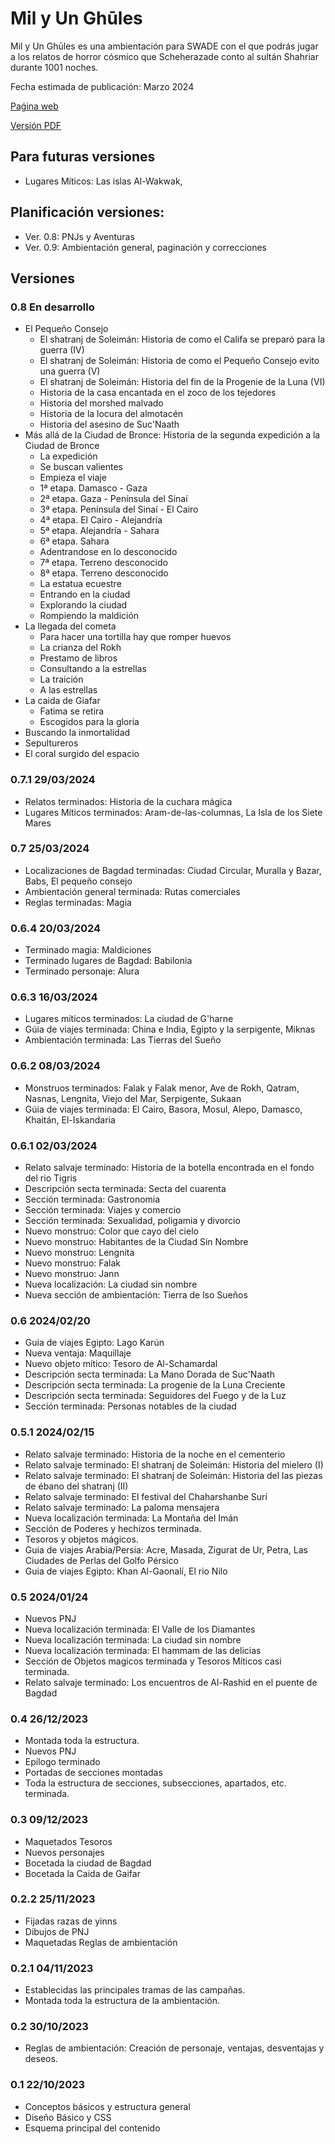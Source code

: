 # Mil y Un Ghūles
Mil y Un Ghūles es una ambientación para SWADE con el que podrás jugar a los relatos de horror cósmico que Scheherazade conto al sultán Shahriar durante 1001 noches.

Fecha estimada de publicación: Marzo 2024

[Paǵina web](https://1001ghules.gwannon.com)

[Versión PDF](https://1001ghules.gwannon.com/pdf/)

##  Para futuras versiones
* Lugares Míticos: Las islas Al-Wakwak, 

## Planificación versiones:
* Ver. 0.8: PNJs y Aventuras
* Ver. 0.9: Ambientación general, paginación y correcciones

## Versiones

### 0.8 En desarrollo
* El Pequeño Consejo
  * El shatranj de Soleimán: Historia de como el Califa se preparó para la guerra (IV)
  * El shatranj de Soleimán: Historia de como el Pequeño Consejo evito una guerra (V)
  * El shatranj de Soleimán: Historia del fin de la Progenie de la Luna (VI)
  * Historia de la casa encantada en el zoco de los tejedores
  * Historia del morshed malvado
  * Historia de la locura del almotacén
  * Historia del asesino de Suc'Naath
* Más allá de la Ciudad de Bronce: Historia de la segunda expedición a la Ciudad de Bronce
  * La expedición
  * Se buscan valientes
  * Empieza el viaje
  * 1ª etapa. Damasco - Gaza
  * 2ª etapa. Gaza - Península del Sinaí
  * 3ª etapa. Península del Sinaí - El Cairo
  * 4ª etapa. El Cairo - Alejandría
  * 5ª etapa. Alejandría - Sahara
  * 6ª etapa. Sahara
  * Adentrandose en lo desconocido
  * 7ª etapa. Terreno desconocido
  * 8ª etapa. Terreno desconocido
  * La estatua ecuestre
  * Entrando en la ciudad
  * Explorando la ciudad
  * Rompiendo la maldición
* La llegada del cometa
  * Para hacer una tortilla hay que romper huevos
  * La crianza del Rokh
  * Prestamo de libros
  * Consultando a la estrellas
  * La traición
  * A las estrellas
* La caida de Giafar
  * Fatima se retira
  * Escogidos para la gloria
* Buscando la inmortalidad
* Sepultureros
* El coral surgido del espacio

### 0.7.1 29/03/2024
* Relatos terminados: Historia de la cuchara mágica
* Lugares Míticos terminados: Aram-de-las-columnas, La Isla de los Siete Mares

### 0.7 25/03/2024
* Localizaciones de Bagdad terminadas: Ciudad Circular, Muralla y Bazar, Babs, El pequeño consejo
* Ambientación general terminada: Rutas comerciales
* Reglas terminadas: Magia

### 0.6.4 20/03/2024
* Terminado magia: Maldiciones
* Terminado lugares de Bagdad: Babilonia
* Terminado personaje: Alura

### 0.6.3 16/03/2024
* Lugares míticos terminados: La ciudad de G'harne
* Gúia de viajes terminada: China e India, Egipto y la serpigente, Miknas
* Ambientación terminada: Las Tierras del Sueño

### 0.6.2 08/03/2024
* Monstruos terminados: Falak y Falak menor, Ave de Rokh, Qatram, Nasnas, Lengnita, Viejo del Mar, Serpigente, Sukaan
* Gúia de viajes terminada: El Cairo, Basora, Mosul, Alepo, Damasco, Khaitán, El-Iskandaria

### 0.6.1 02/03/2024
* Relato salvaje terminado: Historia de la botella encontrada en el fondo del rio Tigris
* Descripción secta terminada: Secta del cuarenta
* Sección terminada: Gastronomia
* Sección terminada: Viajes y comercio
* Sección terminada: Sexualidad, poligamia y divorcio
* Nuevo monstruo: Color que cayo del cielo
* Nuevo monstruo: Habitantes de la Ciudad Sin Nombre
* Nuevo monstruo: Lengnita
* Nuevo monstruo: Falak
* Nuevo monstruo: Jann
* Nueva localización: La ciudad sin nombre
* Nueva sección de ambientación: Tierra de lso Sueños

### 0.6 2024/02/20
* Guia de viajes Egipto: Lago Karún
* Nueva ventaja: Maquillaje
* Nuevo objeto mítico: Tesoro de Al-Schamardal
* Descripción secta terminada: La Mano Dorada de Suc'Naath
* Descripción secta terminada: La progenie de la Luna Creciente
* Descripción secta terminada: Seguidores del Fuego y de la Luz
* Sección terminada: Personas notables de la ciudad

### 0.5.1 2024/02/15
* Relato salvaje terminado: Historia de la noche en el cementerio
* Relato salvaje terminado: El shatranj de Soleimán: Historia del mielero (I)
* Relato salvaje terminado: El shatranj de Soleimán: Historia del las piezas de ébano del shatranj (II)
* Relato salvaje terminado: El festival del Chaharshanbe Surí
* Relato salvaje terminado: La paloma mensajera
* Nueva localización terminada:  La Montaña del Imán
* Sección de Poderes y hechizos terminada.
* Tesoros y objetos mágicos.
* Guia de viajes Arabia/Persia: Acre, Masada, Zigurat de Ur, Petra, Las Ciudades de Perlas del Golfo Pérsico
* Guia de viajes Egipto: Khan Al-Gaonalí, El rio Nilo

### 0.5 2024/01/24
* Nuevos PNJ
* Nueva localización terminada: El Valle de los Diamantes
* Nueva localización terminada: La ciudad sin nombre
* Nueva localización terminada: El hammam de las delicias
* Sección de Objetos magicos terminada y Tesoros Míticos casi terminada.
* Relato salvaje terminado: Los encuentros de Al-Rashid en el puente de Bagdad

### 0.4 26/12/2023
* Montada toda la estructura.
* Nuevos PNJ
* Epílogo terminado
* Portadas de secciones montadas
* Toda la estructura de secciones, subsecciones, apartados, etc. terminada.

### 0.3 09/12/2023
* Maquetados Tesoros
* Nuevos personajes
* Bocetada la ciudad de Bagdad
* Bocetada la Caida de Gaifar

### 0.2.2 25/11/2023
* Fijadas razas de yinns
* Dibujos de PNJ
* Maquetadas Reglas de ambientación

### 0.2.1  04/11/2023
* Establecidas las principales tramas de las campañas.
* Montada toda la estructura de la ambientación. 

### 0.2 30/10/2023
* Reglas de ambientación: Creación de personaje, ventajas, desventajas y deseos.

### 0.1 22/10/2023
* Conceptos básicos y estructura general
* Diseño Básico y CSS
* Esquema principal del contenido
